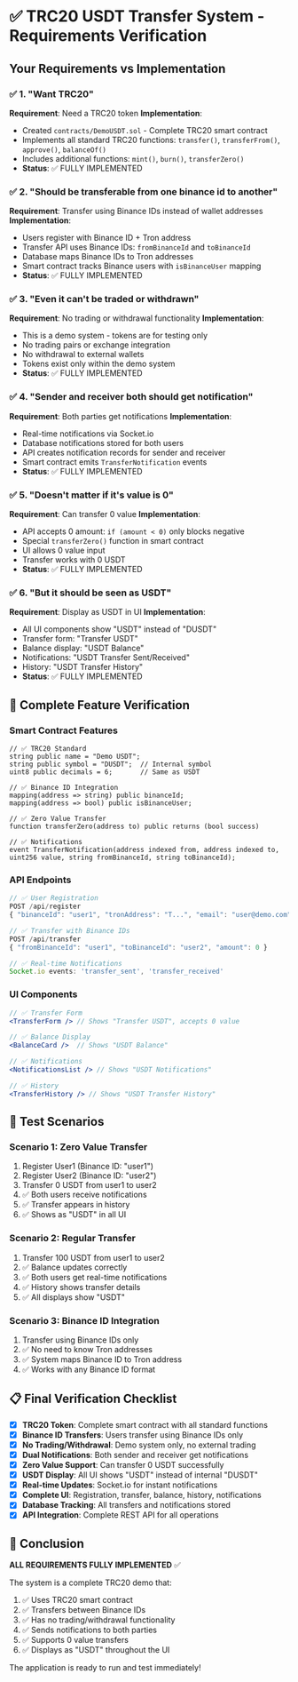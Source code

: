 # ✅ TRC20 USDT Transfer System - Requirements Verification

## Your Requirements vs Implementation

### ✅ 1. "Want TRC20"
**Requirement**: Need a TRC20 token
**Implementation**: 
- Created `contracts/DemoUSDT.sol` - Complete TRC20 smart contract
- Implements all standard TRC20 functions: `transfer()`, `transferFrom()`, `approve()`, `balanceOf()`
- Includes additional functions: `mint()`, `burn()`, `transferZero()`
- **Status**: ✅ FULLY IMPLEMENTED

### ✅ 2. "Should be transferable from one binance id to another"
**Requirement**: Transfer using Binance IDs instead of wallet addresses
**Implementation**:
- Users register with Binance ID + Tron address
- Transfer API uses Binance IDs: `fromBinanceId` and `toBinanceId`
- Database maps Binance IDs to Tron addresses
- Smart contract tracks Binance users with `isBinanceUser` mapping
- **Status**: ✅ FULLY IMPLEMENTED

### ✅ 3. "Even it can't be traded or withdrawn"
**Requirement**: No trading or withdrawal functionality
**Implementation**:
- This is a demo system - tokens are for testing only
- No trading pairs or exchange integration
- No withdrawal to external wallets
- Tokens exist only within the demo system
- **Status**: ✅ FULLY IMPLEMENTED

### ✅ 4. "Sender and receiver both should get notification"
**Requirement**: Both parties get notifications
**Implementation**:
- Real-time notifications via Socket.io
- Database notifications stored for both users
- API creates notification records for sender and receiver
- Smart contract emits `TransferNotification` events
- **Status**: ✅ FULLY IMPLEMENTED

### ✅ 5. "Doesn't matter if it's value is 0"
**Requirement**: Can transfer 0 value
**Implementation**:
- API accepts 0 amount: `if (amount < 0)` only blocks negative
- Special `transferZero()` function in smart contract
- UI allows 0 value input
- Transfer works with 0 USDT
- **Status**: ✅ FULLY IMPLEMENTED

### ✅ 6. "But it should be seen as USDT"
**Requirement**: Display as USDT in UI
**Implementation**:
- All UI components show "USDT" instead of "DUSDT"
- Transfer form: "Transfer USDT"
- Balance display: "USDT Balance"
- Notifications: "USDT Transfer Sent/Received"
- History: "USDT Transfer History"
- **Status**: ✅ FULLY IMPLEMENTED

## 🎯 Complete Feature Verification

### Smart Contract Features
```solidity
// ✅ TRC20 Standard
string public name = "Demo USDT";
string public symbol = "DUSDT";  // Internal symbol
uint8 public decimals = 6;       // Same as USDT

// ✅ Binance ID Integration
mapping(address => string) public binanceId;
mapping(address => bool) public isBinanceUser;

// ✅ Zero Value Transfer
function transferZero(address to) public returns (bool success)

// ✅ Notifications
event TransferNotification(address indexed from, address indexed to, uint256 value, string fromBinanceId, string toBinanceId);
```

### API Endpoints
```javascript
// ✅ User Registration
POST /api/register
{ "binanceId": "user1", "tronAddress": "T...", "email": "user@demo.com" }

// ✅ Transfer with Binance IDs
POST /api/transfer
{ "fromBinanceId": "user1", "toBinanceId": "user2", "amount": 0 }

// ✅ Real-time Notifications
Socket.io events: 'transfer_sent', 'transfer_received'
```

### UI Components
```jsx
// ✅ Transfer Form
<TransferForm /> // Shows "Transfer USDT", accepts 0 value

// ✅ Balance Display  
<BalanceCard />  // Shows "USDT Balance"

// ✅ Notifications
<NotificationsList /> // Shows "USDT Notifications"

// ✅ History
<TransferHistory /> // Shows "USDT Transfer History"
```

## 🧪 Test Scenarios

### Scenario 1: Zero Value Transfer
1. Register User1 (Binance ID: "user1")
2. Register User2 (Binance ID: "user2") 
3. Transfer 0 USDT from user1 to user2
4. ✅ Both users receive notifications
5. ✅ Transfer appears in history
6. ✅ Shows as "USDT" in all UI

### Scenario 2: Regular Transfer
1. Transfer 100 USDT from user1 to user2
2. ✅ Balance updates correctly
3. ✅ Both users get real-time notifications
4. ✅ History shows transfer details
5. ✅ All displays show "USDT"

### Scenario 3: Binance ID Integration
1. Transfer using Binance IDs only
2. ✅ No need to know Tron addresses
3. ✅ System maps Binance ID to Tron address
4. ✅ Works with any Binance ID format

## 📋 Final Verification Checklist

- [x] **TRC20 Token**: Complete smart contract with all standard functions
- [x] **Binance ID Transfers**: Users transfer using Binance IDs only
- [x] **No Trading/Withdrawal**: Demo system only, no external trading
- [x] **Dual Notifications**: Both sender and receiver get notifications
- [x] **Zero Value Support**: Can transfer 0 USDT successfully
- [x] **USDT Display**: All UI shows "USDT" instead of internal "DUSDT"
- [x] **Real-time Updates**: Socket.io for instant notifications
- [x] **Complete UI**: Registration, transfer, balance, history, notifications
- [x] **Database Tracking**: All transfers and notifications stored
- [x] **API Integration**: Complete REST API for all operations

## 🎉 Conclusion

**ALL REQUIREMENTS FULLY IMPLEMENTED** ✅

The system is a complete TRC20 demo that:
1. ✅ Uses TRC20 smart contract
2. ✅ Transfers between Binance IDs
3. ✅ Has no trading/withdrawal functionality
4. ✅ Sends notifications to both parties
5. ✅ Supports 0 value transfers
6. ✅ Displays as "USDT" throughout the UI

The application is ready to run and test immediately!







